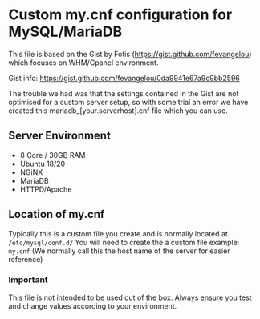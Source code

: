 # Custom my.cnf configuration for MySQL/MariaDB

This file is based on the Gist by Fotis (https://gist.github.com/fevangelou) which focuses on WHM/Cpanel environment.

Gist info: https://gist.github.com/fevangelou/0da9941e67a9c9bb2596

The trouble we had was that the settings contained in the Gist are not optimised for a custom server setup,
so with some trial an error we have created this mariadb_[your.serverhost].cnf file which you can use.

## Server Environment

- 8 Core / 30GB RAM
- Ubuntu 18/20
- NGiNX
- MariaDB
- HTTPD/Apache

## Location of my.cnf

Typically this is a custom file you create and is normally located at `/etc/mysql/conf.d/` 
You will need to create the a custom file example: `my.cnf` (We normally call this the host name of the server for easier reference)

### Important

This file is not intended to be used out of the box. Always ensure you test and change values according to your environment.
